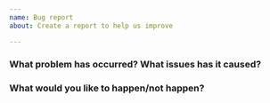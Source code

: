 ```yaml
---
name: Bug report
about: Create a report to help us improve

---
```


### What problem has occurred? What issues has it caused?
<!-- Please include any relevant links. -->

### What would you like to happen/not happen?
